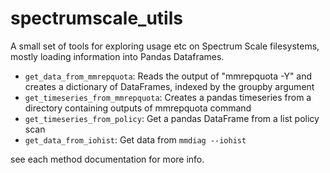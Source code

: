 # spectrumscale_utils
A small set of tools for exploring usage etc on Spectrum Scale filesystems, mostly loading information into Pandas Dataframes.

- `get_data_from_mmrepquota`: Reads the output of "mmrepquota -Y" and creates a dictionary of DataFrames, indexed by the groupby argument
- `get_timeseries_from_mmrepquota`: Creates a pandas timeseries from a directory containing outputs of mmrepquota command
- `get_timeseries_from_policy`: Get a pandas DataFrame from a list policy scan 
- `get_data_from_iohist`: Get data from `mmdiag --iohist`

see each method documentation for more info.


